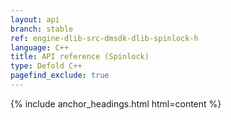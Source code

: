 ```yaml
---
layout: api
branch: stable
ref: engine-dlib-src-dmsdk-dlib-spinlock-h
language: C++
title: API reference (Spinlock)
type: Defold C++
pagefind_exclude: true
---
```

{% include anchor_headings.html html=content %}